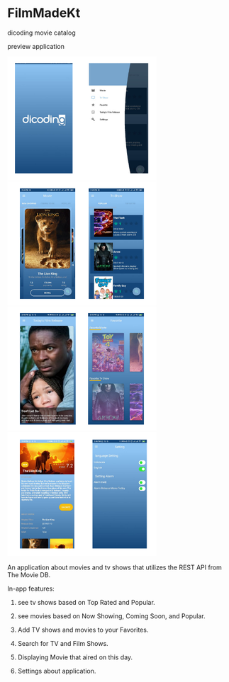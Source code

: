 # FilmMadeKt
dicoding movie catalog

preview application

![](static/ss_0.png)
![](static/ss_1.png)
![](static/ss_2.png)
![](static/ss_3.png)

An application about movies and tv shows that utilizes the REST API from The Movie DB.

In-app features:

1. see tv shows based on Top Rated and Popular.

2. see movies based on Now Showing, Coming Soon, and Popular.

3. Add TV shows and movies to your Favorites.

4. Search for TV and Film Shows.

5. Displaying Movie that aired on this day.

6. Settings about application.
